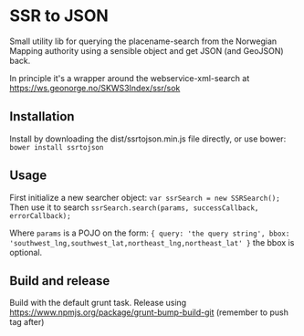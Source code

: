 SSR to JSON
===========

Small utility lib for querying the placename-search from the Norwegian
Mapping authority using a sensible object and get JSON (and GeoJSON) back.

In principle it's a wrapper around the webservice-xml-search at
https://ws.geonorge.no/SKWS3Index/ssr/sok

Installation
------------
Install by downloading the dist/ssrtojson.min.js file directly, or use bower:
`bower install ssrtojson`

Usage
-----

First initialize a new searcher object:
`var ssrSearch = new SSRSearch();`
Then use it to search
`ssrSearch.search(params, successCallback, errorCallback);`

Where `params` is a POJO on the form:
`
{
query: 'the query string',
bbox: 'southwest_lng,southwest_lat,northeast_lng,northeast_lat'
}
`
the bbox is optional.

Build and release
-----------------
Build with the default grunt task.
Release using https://www.npmjs.org/package/grunt-bump-build-git
(remember to push tag after)

